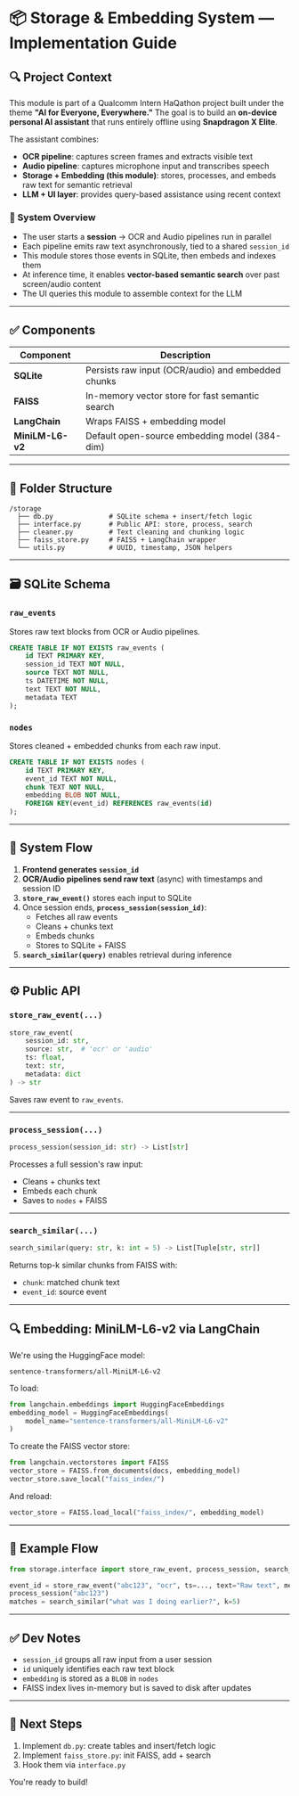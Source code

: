 # 📦 Storage & Embedding System — Implementation Guide

## 🔍 Project Context

This module is part of a Qualcomm Intern HaQathon project built under the theme **"AI for Everyone, Everywhere."** The goal is to build an **on-device personal AI assistant** that runs entirely offline using **Snapdragon X Elite**.

The assistant combines:

- **OCR pipeline**: captures screen frames and extracts visible text
- **Audio pipeline**: captures microphone input and transcribes speech
- **Storage + Embedding (this module)**: stores, processes, and embeds raw text for semantic retrieval
- **LLM + UI layer**: provides query-based assistance using recent context

### 🧠 System Overview

- The user starts a **session** → OCR and Audio pipelines run in parallel
- Each pipeline emits raw text asynchronously, tied to a shared `session_id`
- This module stores those events in SQLite, then embeds and indexes them
- At inference time, it enables **vector-based semantic search** over past screen/audio content
- The UI queries this module to assemble context for the LLM

---

## ✅ Components

| Component        | Description                                        |
| ---------------- | -------------------------------------------------- |
| **SQLite**       | Persists raw input (OCR/audio) and embedded chunks |
| **FAISS**        | In-memory vector store for fast semantic search    |
| **LangChain**    | Wraps FAISS + embedding model                      |
| **MiniLM-L6-v2** | Default open-source embedding model (384-dim)      |

---

## 🧱 Folder Structure

```
/storage
  ├── db.py              # SQLite schema + insert/fetch logic
  ├── interface.py       # Public API: store, process, search
  ├── cleaner.py         # Text cleaning and chunking logic
  ├── faiss_store.py     # FAISS + LangChain wrapper
  └── utils.py           # UUID, timestamp, JSON helpers
```

---

## 🗃️ SQLite Schema

### `raw_events`

Stores raw text blocks from OCR or Audio pipelines.

```sql
CREATE TABLE IF NOT EXISTS raw_events (
    id TEXT PRIMARY KEY,
    session_id TEXT NOT NULL,
    source TEXT NOT NULL,
    ts DATETIME NOT NULL,
    text TEXT NOT NULL,
    metadata TEXT
);
```

### `nodes`

Stores cleaned + embedded chunks from each raw input.

```sql
CREATE TABLE IF NOT EXISTS nodes (
    id TEXT PRIMARY KEY,
    event_id TEXT NOT NULL,
    chunk TEXT NOT NULL,
    embedding BLOB NOT NULL,
    FOREIGN KEY(event_id) REFERENCES raw_events(id)
);
```

---

## 🔁 System Flow

1. **Frontend generates `session_id`**
2. **OCR/Audio pipelines send raw text** (async) with timestamps and session ID
3. **`store_raw_event()`** stores each input to SQLite
4. Once session ends, **`process_session(session_id)`**:
   - Fetches all raw events
   - Cleans + chunks text
   - Embeds chunks
   - Stores to SQLite + FAISS
5. **`search_similar(query)`** enables retrieval during inference

---

## ⚙️ Public API

### `store_raw_event(...)`

```python
store_raw_event(
    session_id: str,
    source: str,  # 'ocr' or 'audio'
    ts: float,
    text: str,
    metadata: dict
) -> str
```

Saves raw event to `raw_events`.

---

### `process_session(...)`

```python
process_session(session_id: str) -> List[str]
```

Processes a full session's raw input:

- Cleans + chunks text
- Embeds each chunk
- Saves to `nodes` + FAISS

---

### `search_similar(...)`

```python
search_similar(query: str, k: int = 5) -> List[Tuple[str, str]]
```

Returns top-k similar chunks from FAISS with:

- `chunk`: matched chunk text
- `event_id`: source event

---

## 🔍 Embedding: MiniLM-L6-v2 via LangChain

We're using the HuggingFace model:

```
sentence-transformers/all-MiniLM-L6-v2
```

To load:

```python
from langchain.embeddings import HuggingFaceEmbeddings
embedding_model = HuggingFaceEmbeddings(
    model_name="sentence-transformers/all-MiniLM-L6-v2"
)
```

To create the FAISS vector store:

```python
from langchain.vectorstores import FAISS
vector_store = FAISS.from_documents(docs, embedding_model)
vector_store.save_local("faiss_index/")
```

And reload:

```python
vector_store = FAISS.load_local("faiss_index/", embedding_model)
```

---

## 🧪 Example Flow

```python
from storage.interface import store_raw_event, process_session, search_similar

event_id = store_raw_event("abc123", "ocr", ts=..., text="Raw text", metadata={})
process_session("abc123")
matches = search_similar("what was I doing earlier?", k=5)
```

---

## ✅ Dev Notes

- `session_id` groups all raw input from a user session
- `id` uniquely identifies each raw text block
- `embedding` is stored as a `BLOB` in `nodes`
- FAISS index lives in-memory but is saved to disk after updates

---

## 📌 Next Steps

1. Implement `db.py`: create tables and insert/fetch logic
2. Implement `faiss_store.py`: init FAISS, add + search
3. Hook them via `interface.py`

You're ready to build!
